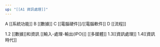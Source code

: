 ```yaml
---
up: "[[A1 資訊處理]]"
---
```

A [[系統功能]]
B [[數據]]
C [[電腦硬件]]/[[電腦軟件]]
D [[流程]]

1.2 [[數據]]和資訊
[[輸入-處理-輸出(IPO)]]
[[多媒體]]
1.3[[資訊處理]]
1.4[[資訊時代]]




